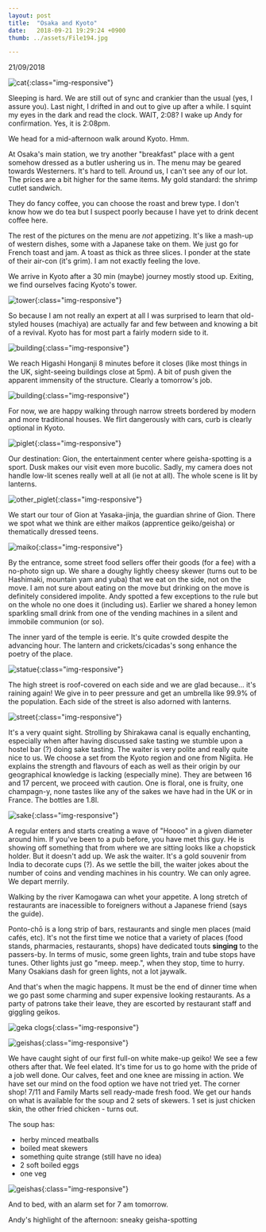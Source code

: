 ```yaml
---
layout: post
title:  "Osaka and Kyoto"
date:   2018-09-21 19:29:24 +0900
thumb: ../assets/File194.jpg

---
```


21/09/2018

![cat](../assets/File46.jpg){:class="img-responsive"}

Sleeping is hard. 
We are still out of sync and crankier than the usual (yes, I assure you).
Last night, I drifted in and out to give up after a while.
I squint my eyes in the dark and read the clock. WAIT, 2:08?
I wake up Andy for confirmation. Yes, it is 2:08pm.

We head for a mid-afternoon walk around Kyoto. Hmm.

At Osaka's main station, we try another "breakfast" place with a gent somehow dressed as a butler ushering us in.
The menu may be geared towards Westerners. It's hard to tell.
Around us, I can't see any of our lot. The prices are a bit higher for the same items.
My gold standard: the shrimp cutlet sandwich. 

They do fancy coffee, you can choose the roast and brew type.
I don't know how we do tea but I suspect poorly because I have yet to drink decent coffee here.

The rest of the pictures on the menu are *not* appetizing. 
It's like a mash-up of western dishes, some with a Japanese take on them. 
We just go for French toast and jam. A toast as thick as three slices. 
I ponder at the state of their air-con (it's grim). I am not exactly feeling the love.

We arrive in Kyoto after a 30 min (maybe) journey mostly stood up. 
Exiting, we find ourselves facing Kyoto's tower.

![tower](../assets/File45.jpg){:class="img-responsive"}

So because I am not really an expert at all I was surprised to learn that old-styled houses (machiya) are actually far and few between and knowing a bit of a revival.
Kyoto has for most part a fairly modern side to it. 

![building](../assets/File47.jpg){:class="img-responsive"}

We reach Higashi Honganji 8 minutes before it closes (like most things in the UK, sight-seeing buildings close at 5pm).
A bit of push given the apparent immensity of the structure. Clearly a tomorrow's job.

![building](../assets/File48.jpg){:class="img-responsive"}

For now, we are happy walking through narrow streets bordered by modern and more traditional houses. We flirt dangerously with cars, curb is clearly optional in Kyoto.

![piglet](../assets/File51.jpg){:class="img-responsive"}

Our destination: Gion, the entertainment center where geisha-spotting is a sport.
Dusk makes our visit even more bucolic. Sadly, my camera does not handle low-lit scenes really well at all (ie not at all). The whole scene is lit by lanterns.

![other_piglet](../assets/File52.jpg){:class="img-responsive"}

We start our tour of Gion at Yasaka-jinja, the guardian shrine of Gion. 
There we spot what we think are either maikos (apprentice geiko/geisha) or thematically dressed teens.

![maiko](../assets/File56.jpg){:class="img-responsive"}

By the entrance, some street food sellers offer their goods (for a fee) with a no-photo sign up.
We share a doughy lightly cheesy skewer (turns out to be Hashimaki, mountain yam and yuba) that we eat on the side, not on the move. I am not sure about eating on the move but drinking on the move is definitely considered impolite. Andy spotted a few exceptions to the rule but on the whole no one does it (including us).
Earlier we shared a honey lemon sparkling small drink from one of the vending machines in a silent and immobile communion (or so). 

The inner yard of the temple is eerie. It's quite crowded despite the advancing hour. The lantern and crickets/cicadas's song enhance the poetry of the place.

![statue](../assets/File57.jpg){:class="img-responsive"}

The high street is roof-covered on each side and we are glad because... it's raining again! We give in to peer pressure and get an umbrella like 99.9% of the population. Each side of the street is also adorned with lanterns.

![street](../assets/File55.jpg){:class="img-responsive"}

It's a very quaint sight. Strolling by Shirakawa canal is equally enchanting, especially when after having discussed sake tasting we stumble upon a hostel bar (?) doing sake tasting. The waiter is very polite and really quite nice to us. We choose a set from the Kyoto region and one from Nigiita. He explains the strength and flavours of each as well as their origin by our geographical knowledge is lacking (especially mine). They are between 16 and 17 percent, we proceed with caution. One is floral, one is fruity, one champagn-y, none tastes like any of the sakes we have had in the UK or in France. The bottles are 1.8l. 

![sake](../assets/File58.jpg){:class="img-responsive"}

A regular enters and starts creating a wave of "Hoooo" in a given diameter around him.
If you've been to a pub before, you have met this guy. He is showing off something that from where we are sitting looks like a chopstick holder. But it doesn't add up. We ask the waiter. It's a gold souvenir from India to decorate cups (?). As we settle the bill, the waiter jokes about the number of coins and vending machines in his country. We can only agree. We depart merrily. 

Walking by the river Kamogawa can whet your appetite. A long stretch of restaurants are inacessible to foreigners without a Japanese friend (says the guide). 

Ponto-chō is a long strip of bars, restaurants and single men places (maid cafés, etc).
It's not the first time we notice that a variety of places (food stands, pharmacies, restaurants, shops) have dedicated touts __singing__ to the passers-by. In terms of music, some green lights, train and tube stops have tunes. Other lights just go "meep. meep.", when they stop, time to hurry. Many Osakians dash for green lights, not a lot jaywalk.

And that's when the magic happens. It must be the end of dinner time when we go past some charming and super expensive looking restaurants. As a party of patrons take their leave, they are escorted by restaurant staff and giggling geikos.

![geka clogs](../assets/File54.jpg){:class="img-responsive"}

![geishas](../assets/File60.jpg){:class="img-responsive"}

We have caught sight of our first full-on white make-up geiko! We see a few others after that.
We feel elated.
It's time for us to go home with the pride of a job well done.
Our calves, feet and one knee are missing in action. 
We have set our mind on the food option we have not tried yet. The corner shop!
7/11 and Family Marts sell ready-made fresh food. We get our hands on what is available for the soup and 2 sets of skewers.
1 set is just chicken skin, the other fried chicken - turns out.

The soup has:
* herby minced meatballs
* boiled meat skewers
* something quite strange (still have no idea)
* 2 soft boiled eggs
* one veg

![geishas](../assets/File59.jpg){:class="img-responsive"}

And to bed, with an alarm set for 7 am tomorrow.

Andy's highlight of the afternoon: sneaky geisha-spotting
